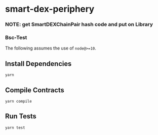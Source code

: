 # smart-dex-periphery

### NOTE: get SmartDEXChainPair hash code and put on Library

### Bsc-Test

The following assumes the use of `node@>=10`.

## Install Dependencies

`yarn`

## Compile Contracts

`yarn compile`

## Run Tests

`yarn test`
